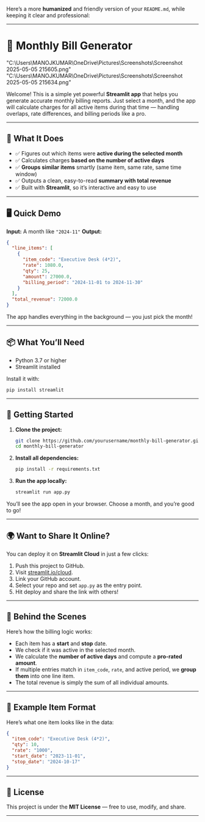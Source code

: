 Here’s a more **humanized** and friendly version of your `README.md`, while keeping it clear and professional:

---

# 📅 Monthly Bill Generator
"C:\Users\MANOJKUMAR\OneDrive\Pictures\Screenshots\Screenshot 2025-05-05 215605.png"
"C:\Users\MANOJKUMAR\OneDrive\Pictures\Screenshots\Screenshot 2025-05-05 215634.png"

Welcome! This is a simple yet powerful **Streamlit app** that helps you generate accurate monthly billing reports. Just select a month, and the app will calculate charges for all active items during that time — handling overlaps, rate differences, and billing periods like a pro.

---

## 🚀 What It Does

* ✅ Figures out which items were **active during the selected month**
* ✅ Calculates charges **based on the number of active days**
* ✅ **Groups similar items** smartly (same item, same rate, same time window)
* ✅ Outputs a clean, easy-to-read **summary with total revenue**
* ✅ Built with **Streamlit**, so it’s interactive and easy to use

---

## 🖥️ Quick Demo

**Input:** A month like `"2024-11"`
**Output:**

```json
{
  "line_items": [
    {
      "item_code": "Executive Desk (4*2)",
      "rate": 1080.0,
      "qty": 25,
      "amount": 27000.0,
      "billing_period": "2024-11-01 to 2024-11-30"
    }
  ],
  "total_revenue": 72000.0
}
```

The app handles everything in the background — you just pick the month!

---

## 📦 What You’ll Need

* Python 3.7 or higher
* Streamlit installed

Install it with:

```bash
pip install streamlit
```

---

## 📁 Getting Started

1. **Clone the project:**

   ```bash
   git clone https://github.com/yourusername/monthly-bill-generator.git
   cd monthly-bill-generator
   ```

2. **Install all dependencies:**

   ```bash
   pip install -r requirements.txt
   ```

3. **Run the app locally:**

   ```bash
   streamlit run app.py
   ```

You’ll see the app open in your browser. Choose a month, and you’re good to go!

---

## 🌍 Want to Share It Online?

You can deploy it on **Streamlit Cloud** in just a few clicks:

1. Push this project to GitHub.
2. Visit [streamlit.io/cloud](https://streamlit.io/cloud).
3. Link your GitHub account.
4. Select your repo and set `app.py` as the entry point.
5. Hit deploy and share the link with others!

---

## 🧠 Behind the Scenes

Here’s how the billing logic works:

* Each item has a **start** and **stop** date.
* We check if it was active in the selected month.
* We calculate the **number of active days** and compute a **pro-rated amount**.
* If multiple entries match in `item_code`, `rate`, and active period, we **group them** into one line item.
* The total revenue is simply the sum of all individual amounts.

---

## 🧾 Example Item Format

Here’s what one item looks like in the data:

```json
{
  "item_code": "Executive Desk (4*2)",
  "qty": 10,
  "rate": "1000",
  "start_date": "2023-11-01",
  "stop_date": "2024-10-17"
}
```

---

## 📄 License

This project is under the **MIT License** — free to use, modify, and share.

---


